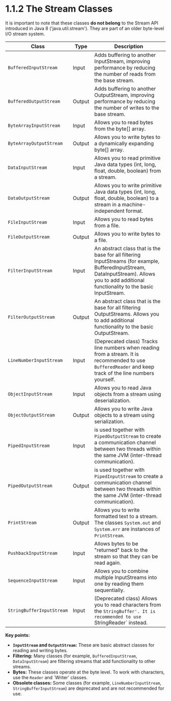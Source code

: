 # 1.1.2 The Stream Classes 

It is important to note that these classes **do not belong** to the Stream API introduced in Java 8 ('java.util.stream'). They are part of an older byte-level I/O stream system.

| Class                     | Type   | Description                                                                                                                                                                                 |
| ------------------------- | ------ | ------------------------------------------------------------------------------------------------------------------------------------------------------------------------------------------- |
| `BufferedInputStream`     | Input  | Adds buffering to another InputStream, improving performance by reducing the number of reads from the base stream.                                                                          |
| `BufferedOutputStream`    | Output | Adds buffering to another OutputStream, improving performance by reducing the number of writes to the base stream.                                                                          |
| `ByteArrayInputStream`    | Input  | Allows you to read bytes from the byte[] array.                                                                                                                                             |
| `ByteArrayOutputStream`   | Output | Allows you to write bytes to a dynamically expanding byte[] array.                                                                                                                          |
| `DataInputStream`         | Input  | Allows you to read primitive Java data types (int, long, float, double, boolean) from a stream.                                                                                             |
| `DataOutputStream`        | Output | Allows you to write primitive Java data types (int, long, float, double, boolean) to a stream in a machine-independent format.                                                              |
| `FileInputStream`         | Input  | Allows you to read bytes from a file.                                                                                                                                                       |
| `FileOutputStream`        | Output | Allows you to write bytes to a file.                                                                                                                                                        |
| `FilterInputStream`       | Input  | An abstract class that is the base for all filtering InputStreams (for example, BufferedInputStream, DataInputStream). Allows you to add additional functionality to the basic InputStream. |
| `FilterOutputStream`      | Output | An abstract class that is the base for all filtering OutputStreams. Allows you to add additional functionality to the basic OutputStream.                                                   |
| `LineNumberInputStream`   | Input  | (Deprecated class) Tracks line numbers when reading from a stream. It is recommended to use `BufferedReader` and keep track of the line numbers yourself.                                   |
| `ObjectInputStream`       | Input  | Allows you to read Java objects from a stream using deserialization.                                                                                                                        |
| `ObjectOutputStream`      | Output | Allows you to write Java objects to a stream using serialization.                                                                                                                           |
| `PipedInputStream`        | Input  | is used together with `PipedOutputStream` to create a communication channel between two threads within the same JVM (inter-thread communication).                                           |
| `PipedOutputStream`       | Output | is used together with `PipedInputStream` to create a communication channel between two threads within the same JVM (inter-thread communication).                                            |
| `PrintStream`             | Output | Allows you to write formatted text to a stream. The classes `System.out` and `System.err` are instances of `PrintStream`.                                                                   |
| `PushbackInputStream`     | Input  | Allows bytes to be "returned" back to the stream so that they can be read again.                                                                                                            |
| `SequenceInputStream`     | Input  | Allows you to combine multiple InputStreams into one by reading them sequentially.                                                                                                          |
| `StringBufferInputStream` | Input  | (Deprecated class) Allows you to read characters from the `StringBuffer'. It is recommended to use `StringReader` instead.                                                                  |

**Key points:**

* **`InputStream` and `OutputStream`:** These are basic abstract classes for reading and writing bytes.
* **Filtering:** Many classes (for example, `BufferedInputStream`, `DataInputStream`) are filtering streams that add functionality to other streams.
* **Bytes:** These classes operate at the byte level. To work with characters, use the `Reader` and `Writer' classes.
* **Obsolete classes:** Some classes (for example, `LineNumberInputStream`, `StringBufferInputStream`) are deprecated and are not recommended for use.